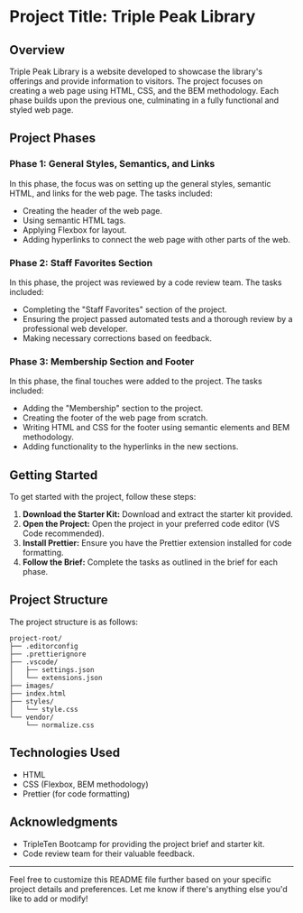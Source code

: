 # Project Title: Triple Peak Library

## Overview

Triple Peak Library is a website developed to showcase the library's offerings and provide information to visitors. The project focuses on creating a web page using HTML, CSS, and the BEM methodology. Each phase builds upon the previous one, culminating in a fully functional and styled web page.

## Project Phases

### Phase 1: General Styles, Semantics, and Links

In this phase, the focus was on setting up the general styles, semantic HTML, and links for the web page. The tasks included:

- Creating the header of the web page.
- Using semantic HTML tags.
- Applying Flexbox for layout.
- Adding hyperlinks to connect the web page with other parts of the web.

### Phase 2: Staff Favorites Section

In this phase, the project was reviewed by a code review team. The tasks included:

- Completing the "Staff Favorites" section of the project.
- Ensuring the project passed automated tests and a thorough review by a professional web developer.
- Making necessary corrections based on feedback.

### Phase 3: Membership Section and Footer

In this phase, the final touches were added to the project. The tasks included:

- Adding the "Membership" section to the project.
- Creating the footer of the web page from scratch.
- Writing HTML and CSS for the footer using semantic elements and BEM methodology.
- Adding functionality to the hyperlinks in the new sections.

## Getting Started

To get started with the project, follow these steps:

1. **Download the Starter Kit:** Download and extract the starter kit provided.
2. **Open the Project:** Open the project in your preferred code editor (VS Code recommended).
3. **Install Prettier:** Ensure you have the Prettier extension installed for code formatting.
4. **Follow the Brief:** Complete the tasks as outlined in the brief for each phase.

## Project Structure

The project structure is as follows:

```
project-root/
├── .editorconfig
├── .prettierignore
├── .vscode/
│   ├── settings.json
│   └── extensions.json
├── images/
├── index.html
├── styles/
│   └── style.css
└── vendor/
    └── normalize.css
```

## Technologies Used

- HTML
- CSS (Flexbox, BEM methodology)
- Prettier (for code formatting)

## Acknowledgments

- TripleTen Bootcamp for providing the project brief and starter kit.
- Code review team for their valuable feedback.

---

Feel free to customize this README file further based on your specific project details and preferences. Let me know if there's anything else you'd like to add or modify!

